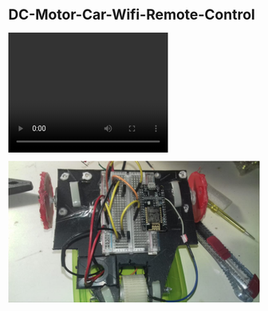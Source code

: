# DC-Motor-Car-Wifi-Remote-Control

<video width="320" height="240" controls>
  <source src="my_video.mov" type="video/mp4">
</video>

![Hardware Image](84978891_488634295142204_7787576439875829760_n.jpg)
